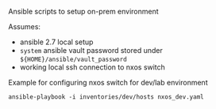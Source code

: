 Ansible scripts to setup on-prem environment

Assumes:
- ansible 2.7 local setup
- `system` ansible vault password stored under `${HOME}/ansible/vault_password`
- working local ssh connection to nxos switch

Example for configuring nxos switch for dev/lab environment

```
ansible-playbook -i inventories/dev/hosts nxos_dev.yaml
```
